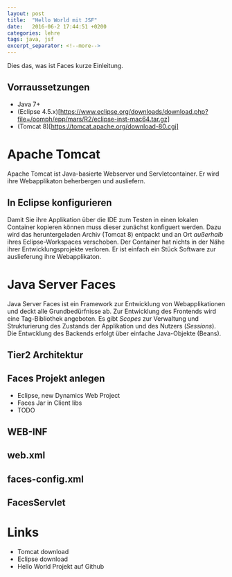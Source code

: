 ```yaml
---
layout: post
title:  "Hello World mit JSF"
date:   2016-06-2 17:44:51 +0200
categories: lehre
tags: java, jsf
excerpt_separator: <!--more-->
---
```

Dies das, was ist Faces kurze Einleitung.
<!-- more -->
## Vorraussetzungen
- Java 7+
- (Eclipse 4.5.x)[https://www.eclipse.org/downloads/download.php?file=/oomph/epp/mars/R2/eclipse-inst-mac64.tar.gz]
- (Tomcat 8)[https://tomcat.apache.org/download-80.cgi]

# Apache Tomcat
Apache Tomcat ist Java-basierte Webserver und Servletcontainer. Er wird ihre Webapplikaton beherbergen und ausliefern.

## In Eclipse konfigurieren
Damit Sie ihre Applikation über die IDE zum Testen in einen lokalen Container kopieren können muss dieser zunächst konfiguert werden. Dazu wird das heruntergeladen Archiv (Tomcat 8) entpackt und an Ort *außerhalb* ihres Eclipse-Workspaces verschoben. Der Container hat nichts in der Nähe ihrer Entwicklungsprojekte verloren. Er ist einfach ein Stück Software zur auslieferung ihre Webapplikaton.

# Java Server Faces
Java Server Faces ist ein Framework zur Entwicklung von Webapplikationen und deckt alle Grundbedürfnisse ab.
Zur Entwicklung des Frontends wird eine Tag-Bibliothek angeboten. Es gibt *Scopes* zur Verwaltung und Strukturierung des Zustands der Applikation und des Nutzers (*Sessions*). Die Entwcklung des Backends erfolgt über einfache Java-Objekte (Beans).

## Tier2 Architektur
## Faces Projekt anlegen
- Eclipse, new Dynamics Web Project
- Faces Jar in Client libs
- TODO
## WEB-INF
## web.xml
## faces-config.xml
## FacesServlet

# Links
- Tomcat download
- Eclipse download
- Hello World Projekt auf Github
